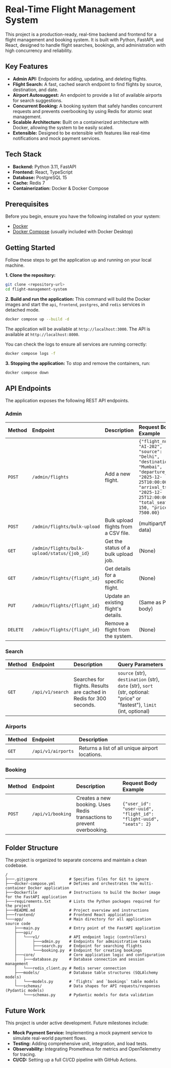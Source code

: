 # Real-Time Flight Management System

This project is a production-ready, real-time backend and frontend for a flight management and booking system. It is built with Python, FastAPI, and React, designed to handle flight searches, bookings, and administration with high concurrency and reliability.

## Key Features

*   **Admin API:** Endpoints for adding, updating, and deleting flights.
*   **Flight Search:** A fast, cached search endpoint to find flights by source, destination, and date.
*   **Airport Autosuggest:** An endpoint to provide a list of available airports for search suggestions.
*   **Concurrent Booking:** A booking system that safely handles concurrent requests and prevents overbooking by using Redis for atomic seat management.
*   **Scalable Architecture:** Built on a containerized architecture with Docker, allowing the system to be easily scaled.
*   **Extensible:** Designed to be extensible with features like real-time notifications and mock payment services.

## Tech Stack

*   **Backend:** Python 3.11, FastAPI
*   **Frontend:** React, TypeScript
*   **Database:** PostgreSQL 15
*   **Cache:** Redis 7
*   **Containerization:** Docker & Docker Compose

## Prerequisites

Before you begin, ensure you have the following installed on your system:
*   [Docker](https://docs.docker.com/get-docker/)
*   [Docker Compose](https://docs.docker.com/compose/install/) (usually included with Docker Desktop)

## Getting Started

Follow these steps to get the application up and running on your local machine.

**1. Clone the repository:**
```bash
git clone <repository-url>
cd flight-management-system
```

**2. Build and run the application:**
This command will build the Docker images and start the `api`, `frontend`, `postgres`, and `redis` services in detached mode.

```bash
docker compose up --build -d
```

The application will be available at `http://localhost:3000`. The API is available at `http://localhost:8000`.

You can check the logs to ensure all services are running correctly:
```bash
docker compose logs -f
```

**3. Stopping the application:**
To stop and remove the containers, run:
```bash
docker compose down
```

## API Endpoints

The application exposes the following REST API endpoints.

### Admin

| Method | Endpoint                                   | Description                                     | Request Body Example                                                                                                                            |
| :----- | :----------------------------------------- | :---------------------------------------------- | :---------------------------------------------------------------------------------------------------------------------------------------------- |
| `POST` | `/admin/flights`                           | Add a new flight.                               | `{"flight_number": "AI-202", "source": "Delhi", "destination": "Mumbai", "departure_ts": "2025-12-25T10:00:00Z", "arrival_ts": "2025-12-25T12:00:00Z", "total_seats": 150, "price": 7500.00}` |
| `POST` | `/admin/flights/bulk-upload`               | Bulk upload flights from a CSV file.            | (multipart/form-data)                                                                                                                           |
| `GET`  | `/admin/flights/bulk-upload/status/{job_id}` | Get the status of a bulk upload job.            | (None)                                                                                                                                          |
| `GET`  | `/admin/flights/{flight_id}`               | Get details for a specific flight.              | (None)                                                                                                                                          |
| `PUT`  | `/admin/flights/{flight_id}`               | Update an existing flight's details.            | (Same as POST body)                                                                                                                             |
| `DELETE`| `/admin/flights/{flight_id}`               | Remove a flight from the system.                | (None)                                                                                                                                          |

### Search

| Method | Endpoint         | Description                                                                                                                                                           | Query Parameters                                                                                             |
| :----- | :--------------- | :-------------------------------------------------------------------------------------------------------------------------------------------------------------------- | :----------------------------------------------------------------------------------------------------------- |
| `GET`  | `/api/v1/search` | Searches for flights. Results are cached in Redis for 300 seconds. | `source` (str), `destination` (str), `date` (str), `sort` (str, optional: "price" or "fastest"), `limit` (int, optional) |

### Airports

| Method | Endpoint           | Description                                      |
| :----- | :----------------- | :----------------------------------------------- |
| `GET`  | `/api/v1/airports` | Returns a list of all unique airport locations. |

### Booking

| Method | Endpoint          | Description                                                                                                                                                           | Request Body Example                               |
| :----- | :---------------- | :-------------------------------------------------------------------------------------------------------------------------------------------------------------------- | :------------------------------------------------- |
| `POST` | `/api/v1/booking` | Creates a new booking. Uses Redis transactions to prevent overbooking. | `{"user_id": "user-uuid", "flight_id": "flight-uuid", "seats": 2}` |

## Folder Structure

The project is organized to separate concerns and maintain a clean codebase.

```
/
├───.gitignore              # Specifies files for Git to ignore
├───docker-compose.yml      # Defines and orchestrates the multi-container Docker application
├───Dockerfile              # Instructions to build the Docker image for the FastAPI application
├───requirements.txt        # Lists the Python packages required for the project
├───README.md               # Project overview and instructions
├───frontend/               # Frontend React application
└───app/                    # Main directory for all application source code
    ├───main.py             # Entry point of the FastAPI application
    ├───api/
    │   └───v1/             # API endpoint logic (controllers)
    │       ├───admin.py    # Endpoints for administrative tasks
    │       ├───search.py   # Endpoint for searching flights
    │       └───booking.py  # Endpoint for creating bookings
    ├───core/               # Core application logic and configuration
    │   ├───database.py     # Database connection and session management
    │   └───redis_client.py # Redis server connection
    ├───models/             # Database table structures (SQLAlchemy models)
    │   └───models.py       # `flights` and `bookings` table models
    └───schemas/            # Data shapes for API requests/responses (Pydantic models)
        └───schemas.py      # Pydantic models for data validation
```

## Future Work

This project is under active development. Future milestones include:
*   **Mock Payment Service:** Implementing a mock payment service to simulate real-world payment flows.
*   **Testing:** Adding comprehensive unit, integration, and load tests.
*   **Observability:** Integrating Prometheus for metrics and OpenTelemetry for tracing.
*   **CI/CD:** Setting up a full CI/CD pipeline with GitHub Actions.